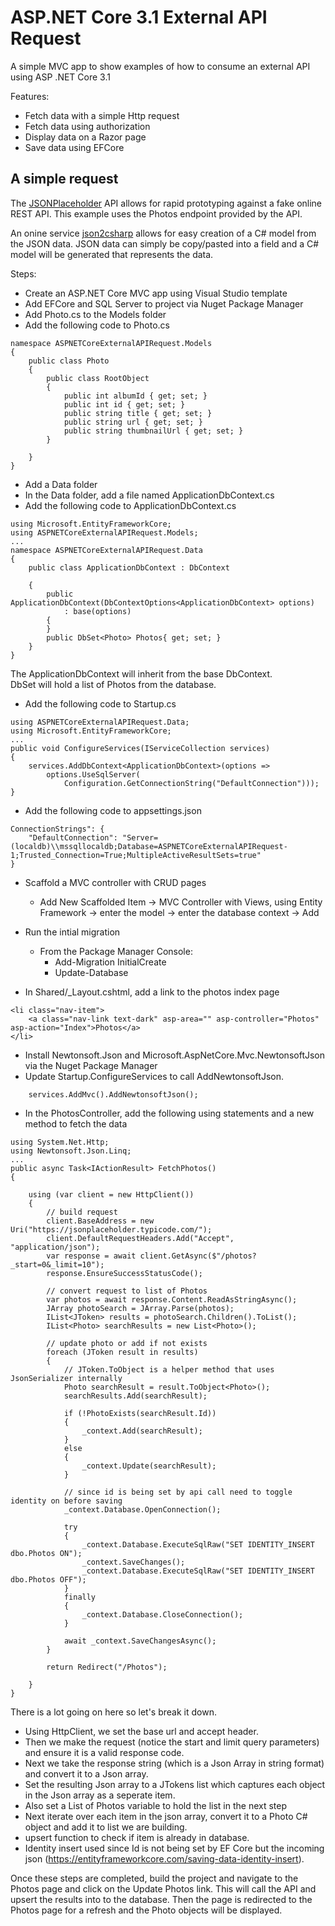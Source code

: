 ﻿# ASP.<i></i>NET Core 3.1 External API Request

A simple MVC app to show examples of how to consume an external API using ASP .NET Core 3.1

Features:
* Fetch data with a simple Http request
* Fetch data using authorization
* Display data on a Razor page
* Save data using EFCore

## A simple request

The [JSONPlaceholder](https://jsonplaceholder.typicode.com/) API allows for rapid prototyping against a fake online REST API.  This example uses the Photos endpoint provided by the API.

An onine service [json2csharp](http://json2csharp.com/) allows for easy creation of a C# model from the JSON data.  JSON data can simply be copy/pasted into a field and a C# model will be generated that represents the data.

Steps:
* Create an ASP.<i></i>NET Core MVC app using Visual Studio template
* Add EFCore and SQL Server to project via Nuget Package Manager
* Add Photo.cs to the Models folder
* Add the following code to Photo.cs

```
namespace ASPNETCoreExternalAPIRequest.Models
{
    public class Photo
    {
        public class RootObject
        {
            public int albumId { get; set; }
            public int id { get; set; }
            public string title { get; set; }
            public string url { get; set; }
            public string thumbnailUrl { get; set; }
        }

    }
}
```

* Add a Data folder
* In the Data folder, add a file named ApplicationDbContext.cs
* Add the following code to ApplicationDbContext.cs

```
using Microsoft.EntityFrameworkCore;
using ASPNETCoreExternalAPIRequest.Models;
...
namespace ASPNETCoreExternalAPIRequest.Data
{
    public class ApplicationDbContext : DbContext

    {
        public ApplicationDbContext(DbContextOptions<ApplicationDbContext> options)
            : base(options)
        {
        }
        public DbSet<Photo> Photos{ get; set; }
    }
}
```

The ApplicationDbContext will inherit from the base DbContext.  
DbSet<Photo> will hold a list of Photos from the database.


* Add the following code to Startup.cs

```
using ASPNETCoreExternalAPIRequest.Data;
using Microsoft.EntityFrameworkCore;
...
public void ConfigureServices(IServiceCollection services)
{
    services.AddDbContext<ApplicationDbContext>(options =>
        options.UseSqlServer(
            Configuration.GetConnectionString("DefaultConnection")));
}
```

* Add the following code to appsettings.json

```
ConnectionStrings": {
    "DefaultConnection": "Server=(localdb)\\mssqllocaldb;Database=ASPNETCoreExternalAPIRequest-1;Trusted_Connection=True;MultipleActiveResultSets=true"
}
 ```

* Scaffold a MVC controller with CRUD pages
    * Add New Scaffolded Item -> MVC Controller with Views, using Entity Framework -> enter the model -> enter the database context -> Add

* Run the intial migration
    * From the Package Manager Console: 
        * Add-Migration InitialCreate
        * Update-Database

* In Shared/_Layout.cshtml, add a link to the photos index page

```
<li class="nav-item">
    <a class="nav-link text-dark" asp-area="" asp-controller="Photos" asp-action="Index">Photos</a>
</li>
```

* Install Newtonsoft.Json and Microsoft.AspNetCore.Mvc.NewtonsoftJson via the Nuget Package Manager
* Update Startup.ConfigureServices to call AddNewtonsoftJson.

```
    services.AddMvc().AddNewtonsoftJson();
```

* In the PhotosController, add the following using statements and a new method to fetch the data

```
using System.Net.Http;
using Newtonsoft.Json.Linq;
...
public async Task<IActionResult> FetchPhotos()
{

    using (var client = new HttpClient())
    {
        // build request 
        client.BaseAddress = new Uri("https://jsonplaceholder.typicode.com/");
        client.DefaultRequestHeaders.Add("Accept", "application/json");
        var response = await client.GetAsync($"/photos?_start=0&_limit=10");
        response.EnsureSuccessStatusCode();

        // convert request to list of Photos
        var photos = await response.Content.ReadAsStringAsync();
        JArray photoSearch = JArray.Parse(photos);
        IList<JToken> results = photoSearch.Children().ToList();
        IList<Photo> searchResults = new List<Photo>();

        // update photo or add if not exists
        foreach (JToken result in results)
        {
            // JToken.ToObject is a helper method that uses JsonSerializer internally
            Photo searchResult = result.ToObject<Photo>();
            searchResults.Add(searchResult);

            if (!PhotoExists(searchResult.Id))
            {
                _context.Add(searchResult);
            }
            else
            {
                _context.Update(searchResult);
            }

            // since id is being set by api call need to toggle identity on before saving
            _context.Database.OpenConnection();

            try
            {
                _context.Database.ExecuteSqlRaw("SET IDENTITY_INSERT dbo.Photos ON");
                _context.SaveChanges();
                _context.Database.ExecuteSqlRaw("SET IDENTITY_INSERT dbo.Photos OFF");
            }
            finally
            {
                _context.Database.CloseConnection();
            }

            await _context.SaveChangesAsync();
        }

        return Redirect("/Photos");

    }
}
```

There is a lot going on here so let's break it down.

* Using HttpClient, we set the base url and accept header.  
* Then we make the request (notice the start and limit query parameters) and ensure it is a valid response code.
* Next we take the response string (which is a Json Array in string format) and convert it to a Json array.
* Set the resulting Json array to a JTokens list which captures each object in the Json array as a seperate item.
* Also set a List of Photos variable to hold the list in the next step
* Next iterate over each item in the json array, convert it to a Photo C# object and add it to list we are building.
* upsert function to check if item is already in database.
* Identity insert used since Id is not being set by EF Core but the incoming json (https://entityframeworkcore.com/saving-data-identity-insert).

Once these steps are completed, build the project and navigate to the Photos page and click on the Update Photos link.
This will call the API and upsert the results into to the database.  Then the page is redirected to the Photos page for a refresh and the Photo objects will be displayed.
 